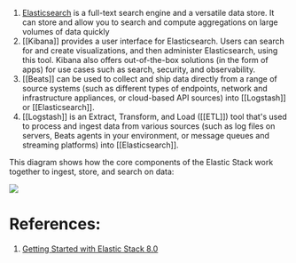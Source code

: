 1. [Elasticsearch](Elasticsearch.md) is a full-text search engine and a versatile data store. It can store and allow you to search and compute aggregations on large volumes of data quickly
2. [[Kibana]] provides a user interface for Elasticsearch. Users can search for and create visualizations, and then administer Elasticsearch, using this tool. Kibana also offers out-of-the-box solutions (in the form of apps) for use cases such as search, security, and observability.
3. [[Beats]] can be used to collect and ship data directly from a range of source systems (such as different types of endpoints, network and infrastructure appliances, or cloud-based API sources) into [[Logstash]] or [[Elasticsearch]].
4. [[Logstash]] is an Extract, Transform, and Load ([[ETL]]) tool that's used to process and ingest data from various sources (such as log files on servers, Beats agents in your environment, or message queues and streaming platforms) into [[Elasticsearch]].

This diagram shows how the core components of the Elastic Stack work together to ingest, store, and search on data:

![](Pasted%20image%2020241225161131.png)




# References:

1. [Getting Started with Elastic Stack 8.0](https://www.amazon.com/Getting-Started-Elastic-Stack-8-0/dp/1800569491)
